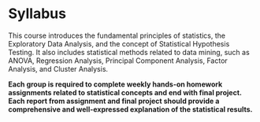 # Syllabus
This course introduces the fundamental principles of statistics, the Exploratory Data Analysis, and
the concept of Statistical Hypothesis Testing. It also includes statistical methods related to data
mining, such as ANOVA, Regression Analysis, Principal Component Analysis, Factor Analysis, and
Cluster Analysis.

**Each group is required to complete weekly hands-on homework assignments related to statistical concepts and end with final project.**
**Each report from assignment and final project should provide a comprehensive and well-expressed explanation of the statistical results.**
